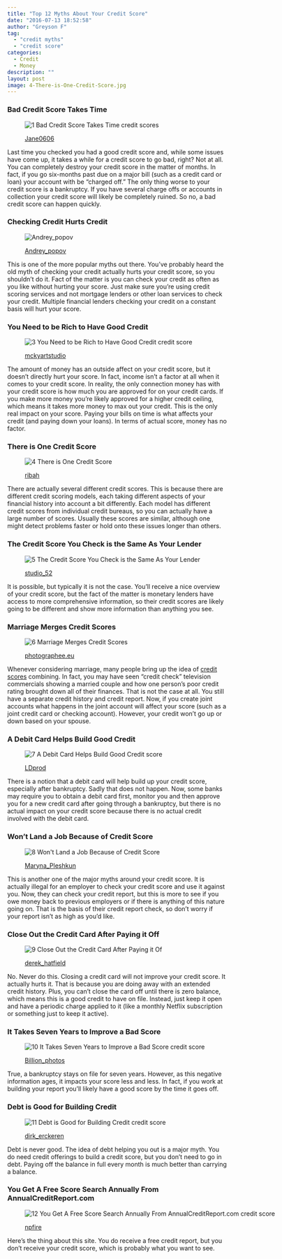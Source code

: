 ```yaml
---
title: "Top 12 Myths About Your Credit Score"
date: "2016-07-13 18:52:58"
author: "Greyson F"
tag:
  - "credit myths"
  - "credit score"
categories:
  - Credit
  - Money
description: ""
layout: post
image: 4-There-is-One-Credit-Score.jpg
---
```


### Bad Credit Score Takes Time

<figure aria-describedby="caption-attachment-3867" class="wp-caption alignnone" id="attachment_3867" style="width: 700px">

![1 Bad Credit Score Takes Time credit scores](/posts/1-Bad-Credit-Score-Takes-Time-credit-scores.jpg)<figcaption class="wp-caption-text" id="caption-attachment-3867">[Jane0606](http://www.shutterstock.com/pic-207952477/stock-photo-a-road-sign-with-bad-credit-good-credit-words-on-sky-background.html)</figcaption></figure>

Last time you checked you had a good credit score and, while some issues have come up, it takes a while for a credit score to go bad, right? Not at all. You can completely destroy your credit score in the matter of months. In fact, if you go six-months past due on a major bill (such as a credit card or loan) your account with be “charged off.” The only thing worse to your credit score is a bankruptcy. If you have several charge offs or accounts in collection your credit score will likely be completely ruined. So no, a bad credit score can happen quickly.

### Checking Credit Hurts Credit

<figure aria-describedby="caption-attachment-3868" class="wp-caption alignnone" id="attachment_3868" style="width: 700px">

![Andrey_popov](/posts/2-Checking-Credit-Hurts-Credit-credit-score.jpg)<figcaption class="wp-caption-text" id="caption-attachment-3868">[Andrey_popov](http://www.shutterstock.com/pic-280796339/stock-photo-close-up-of-a-businessman-checking-credit-score-online-on-laptop.html)</figcaption></figure>

This is one of the more popular myths out there. You’ve probably heard the old myth of checking your credit actually hurts your credit score, so you shouldn’t do it. Fact of the matter is you can check your credit as often as you like without hurting your score. Just make sure you’re using credit scoring services and not mortgage lenders or other loan services to check your credit. Multiple financial lenders checking your credit on a constant basis will hurt your score.

### You Need to be Rich to Have Good Credit

<figure aria-describedby="caption-attachment-3869" class="wp-caption alignnone" id="attachment_3869" style="width: 700px">

![3 You Need to be Rich to Have Good Credit credit score](/posts/3-You-Need-to-be-Rich-to-Have-Good-Credit-credit-score.jpg)<figcaption class="wp-caption-text" id="caption-attachment-3869">[mckyartstudio](http://www.shutterstock.com/pic-422593414/stock-photo-multiple-scattered-american-dollar-banknotes-in-full-frame-coverage-with-corner-vignetting.html)</figcaption></figure>

The amount of money has an outside affect on your credit score, but it doesn’t directly hurt your score. In fact, income isn’t a factor at all when it comes to your credit score. In reality, the only connection money has with your credit score is how much you are approved for on your credit cards. If you make more money you’re likely approved for a higher credit ceiling, which means it takes more money to max out your credit. This is the only real impact on your score. Paying your bills on time is what affects your credit (and paying down your loans). In terms of actual score, money has no factor.

### There is One Credit Score

<figure aria-describedby="caption-attachment-3870" class="wp-caption alignnone" id="attachment_3870" style="width: 700px">

![4 There is One Credit Score](/posts/4-There-is-One-Credit-Score.jpg)<figcaption class="wp-caption-text" id="caption-attachment-3870">[ribah](http://www.shutterstock.com/pic-133201919/stock-photo-illustration-of-wordcloud-word-tags-of-credit-history-report.html)

</figcaption></figure>

There are actually several different credit scores. This is because there are different credit scoring models, each taking different aspects of your financial history into account a bit differently. Each model has different credit scores from individual credit bureaus, so you can actually have a large number of scores. Usually these scores are similar, although one might detect problems faster or hold onto these issues longer than others.

### The Credit Score You Check is the Same As Your Lender

<figure aria-describedby="caption-attachment-3871" class="wp-caption alignnone" id="attachment_3871" style="width: 700px">

![5 The Credit Score You Check is the Same As Your Lender](/posts/5-The-Credit-Score-You-Check-is-the-Same-As-Your-Lender.jpg)<figcaption class="wp-caption-text" id="caption-attachment-3871">[studio_52](http://www.shutterstock.com/pic-229611016/stock-photo-hard-money-lender-close-up-photo-of-successful-boss-working-with-calculator-in-the-office.html)</figcaption></figure>

It is possible, but typically it is not the case. You’ll receive a nice overview of your credit score, but the fact of the matter is monetary lenders have access to more comprehensive information, so their credit scores are likely going to be different and show more information than anything you see.

### Marriage Merges Credit Scores

<figure aria-describedby="caption-attachment-3872" class="wp-caption alignnone" id="attachment_3872" style="width: 700px">

![6 Marriage Merges Credit Scores](/posts/6-Marriage-Merges-Credit-Scores.jpg)<figcaption class="wp-caption-text" id="caption-attachment-3872">[photographee.eu](http://www.shutterstock.com/pic-220991617/stock-photo-horizontal-view-of-couple-analyzing-family-bills.html)

</figcaption></figure>

Whenever considering marriage, many people bring up the idea of [credit scores](http://www.bankrate.com/finance/debt/9-myths-build-better-credit-1.aspx) combining. In fact, you may have seen “credit check” television commercials showing a married couple and how one person’s poor credit rating brought down all of their finances. That is not the case at all. You still have a separate credit history and credit report. Now, if you create joint accounts what happens in the joint account will affect your score (such as a joint credit card or checking account). However, your credit won’t go up or down based on your spouse.

### A Debit Card Helps Build Good Credit

<figure aria-describedby="caption-attachment-3873" class="wp-caption alignnone" id="attachment_3873" style="width: 700px">

![7 A Debit Card Helps Build Good Credit score](/posts/7-A-Debit-Card-Helps-Build-Good-Credit-score.jpg)<figcaption class="wp-caption-text" id="caption-attachment-3873">[LDprod](http://www.shutterstock.com/pic-159873380/stock-photo-woman-hand-with-credit-card-swipe-through-terminal-for-sale-in-restaurant.html)</figcaption></figure>

There is a notion that a debit card will help build up your credit score, especially after bankruptcy. Sadly that does not happen. Now, some banks may require you to obtain a debit card first, monitor you and then approve you for a new credit card after going through a bankruptcy, but there is no actual impact on your credit score because there is no actual credit involved with the debit card.

### Won’t Land a Job Because of Credit Score

<figure aria-describedby="caption-attachment-3874" class="wp-caption alignnone" id="attachment_3874" style="width: 700px">

![8 Won't Land a Job Because of Credit Score](/posts/8-Wont-Land-a-Job-Because-of-Credit-Score.jpg)<figcaption class="wp-caption-text" id="caption-attachment-3874">[Maryna_Pleshkun](http://www.shutterstock.com/pic-318947294/stock-photo-business-people-accusing-their-business-partner-closeup-shot.html)</figcaption></figure>

This is another one of the major myths around your credit score. It is actually illegal for an employer to check your credit score and use it against you. Now, they can check your credit report, but this is more to see if you owe money back to previous employers or if there is anything of this nature going on. That is the basis of their credit report check, so don’t worry if your report isn’t as high as you’d like.

### Close Out the Credit Card After Paying it Off

<figure aria-describedby="caption-attachment-3875" class="wp-caption alignnone" id="attachment_3875" style="width: 700px">

![9 Close Out the Credit Card After Paying it Of](/posts/9-Close-Out-the-Credit-Card-After-Paying-it-Of.jpg)<figcaption class="wp-caption-text" id="caption-attachment-3875">[derek_hatfield](http://www.shutterstock.com/pic-177476195/stock-photo-credit-card-pieces.html)</figcaption></figure>

No. Never do this. Closing a credit card will not improve your credit score. It actually hurts it. That is because you are doing away with an extended credit history. Plus, you can’t close the card off until there is zero balance, which means this is a good credit to have on file. Instead, just keep it open and have a periodic charge applied to it (like a monthly Netflix subscription or something just to keep it active).

### It Takes Seven Years to Improve a Bad Score

<figure aria-describedby="caption-attachment-3877" class="wp-caption alignnone" id="attachment_3877" style="width: 700px">

![10 It Takes Seven Years to Improve a Bad Score credit score](/posts/10-It-Takes-Seven-Years-to-Improve-a-Bad-Score-credit-score.jpg)<figcaption class="wp-caption-text" id="caption-attachment-3877">[Billion_photos](http://www.shutterstock.com/pic-302938517/stock-photo-clock-time-women.html)</figcaption></figure>

True, a bankruptcy stays on file for seven years. However, as this negative information ages, it impacts your score less and less. In fact, if you work at building your report you’ll likely have a good score by the time it goes off.

### Debt is Good for Building Credit

<figure aria-describedby="caption-attachment-3878" class="wp-caption alignnone" id="attachment_3878" style="width: 700px">

![11 Debt is Good for Building Credit credit score](/posts/11-Debt-is-Good-for-Building-Credit-credit-score.jpg)<figcaption class="wp-caption-text" id="caption-attachment-3878">[dirk_erckeren](http://www.shutterstock.com/pic-417570070/stock-photo-debt-free-zone-or-tax-reduction-today-relief-of-taxes-having-good-credit-financial-success-paying.html)</figcaption></figure>

Debt is never good. The idea of debt helping you out is a major myth. You do need credit offerings to build a credit score, but you don’t need to go in debt. Paying off the balance in full every month is much better than carrying a balance.

### You Get A Free Score Search Annually From AnnualCreditReport.com

<figure aria-describedby="caption-attachment-3879" class="wp-caption alignnone" id="attachment_3879" style="width: 700px">

![12 You Get A Free Score Search Annually From AnnualCreditReport.com credit score](/posts/12-You-Get-A-Free-Score-Search-Annually-From-AnnualCreditReport.com-credit-score.jpg)<figcaption class="wp-caption-text" id="caption-attachment-3879">[npfire](http://www.shutterstock.com/pic-270813506/stock-photo-credit-report-concept.html)</figcaption></figure>

Here’s the thing about this site. You do receive a free credit report, but you don’t receive your credit score, which is probably what you want to see.
